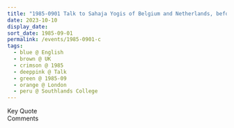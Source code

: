 ```yaml
---
title: "1985-0901 Talk to Sahaja Yogis of Belgium and Netherlands, before Departure after Śhrī Viṣhṇumāyā Pūjā, Southlands College, University of Roehampton, Wimbledon, London, UK"
date: 2023-10-10
display_date: 
sort_date: 1985-09-01
permalink: /events/1985-0901-c
tags:
  - blue @ English
  - brown @ UK
  - crimson @ 1985
  - deeppink @ Talk
  - green @ 1985-09
  - orange @ London
  - peru @ Southlands College
---
```


<wave-list>
  <list-title color="green" width="75">Key Quote</list-title>
  <list-item color="BlanchedAlmond"  width="200"></list-item>
  <list-item color="Lavender"></list-item>
  <list-item color="BlanchedAlmond"></list-item>
</wave-list>

<br>

<wave-list>
  <list-title color="green" width="75">Comments</list-title>
  <list-item color="BlanchedAlmond"  width="200"></list-item>
  <list-item color="Lavender"></list-item>
  <list-item color="BlanchedAlmond"></list-item>
</wave-list>